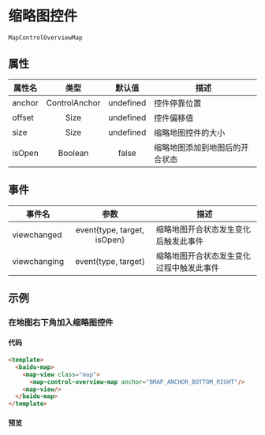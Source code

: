 # 缩略图控件

`MapControlOverviewMap`

## 属性

|属性名|类型|默认值|描述|
|------|:---:|:---:|----|
|anchor|ControlAnchor|undefined|控件停靠位置|
|offset|Size|undefined|控件偏移值|
|size|Size|undefined|缩略地图控件的大小|
|isOpen|Boolean|false|缩略地图添加到地图后的开合状态|

## 事件
|事件名|参数|描述|
|------|:---:|----|
|viewchanged|event{type, target, isOpen}|缩略地图开合状态发生变化后触发此事件|
|viewchanging|event{type, target}|缩略地图开合状态发生变化过程中触发此事件|

## 示例

### 在地图右下角加入缩略图控件

#### 代码

```html
<template>
  <baidu-map>
    <map-view class="map">
      <map-control-overview-map anchor="BMAP_ANCHOR_BOTTOM_RIGHT"/>
    <map-view/>
  </baidu-map>
</template>
```

#### 预览
<doc-preview>
  <baidu-map slot="map">
    <map-view class="map">
      <map-control-overview-map anchor="BMAP_ANCHOR_BOTTOM_RIGHT"/>
    <map-view/>
  </baidu-map>
</doc-preview>